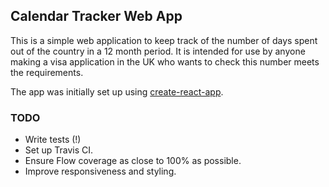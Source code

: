 ## Calendar Tracker Web App

This is a simple web application to keep track of the number of days spent out of the country in a 12 month period. It is intended for use by anyone making a visa application in the UK who wants to check this number meets the requirements.

The app was initially set up using [create-react-app](https://github.com/facebook/create-react-app/).

### TODO

* Write tests (!)
* Set up Travis CI.
* Ensure Flow coverage as close to 100% as possible.
* Improve responsiveness and styling.
